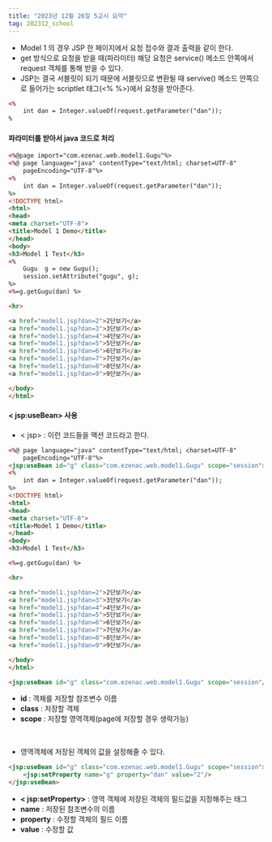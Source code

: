 ```yaml
---
title: "2023년 12월 26일 5교시 요약"
tag: 202312_school
---
```


- Model 1 의 경우 JSP 한 페이지에서 요청 접수와 결과 출력을 같이 한다. 
- get 방식으로 요청을 받을 때(파라미터) 해당 요청은 service() 메소드 안쪽에서 request 객체를 통해 받을 수 있다.
- JSP는 결국 서블릿이 되기 때문에 서블릿으로 변환될 때 servive() 메소드 안쪽으로 들어가는 scriptlet 태그(<% %>)에서 요청을 받아준다.

```html
<%
	int dan = Integer.valueOf(request.getParameter("dan"));
%
```

#### 파라미터를 받아서 java 코드로 처리

```html
<%@page import="com.ezenac.web.model1.Gugu"%>
<%@ page language="java" contentType="text/html; charset=UTF-8"
    pageEncoding="UTF-8"%>
<%
	int dan = Integer.valueOf(request.getParameter("dan"));
%>    
<!DOCTYPE html>
<html>
<head>
<meta charset="UTF-8">
<title>Model 1 Demo</title>
</head>
<body>
<h3>Model 1 Test</h3>
<%
	Gugu  g = new Gugu();
	session.setAttribute("gugu", g);
%> 
<%=g.getGugu(dan) %> 

<hr>

<a href="model1.jsp?dan=2">2단보기</a>
<a href="model1.jsp?dan=3">3단보기</a>
<a href="model1.jsp?dan=4">4단보기</a>
<a href="model1.jsp?dan=5">5단보기</a>
<a href="model1.jsp?dan=6">6단보기</a>
<a href="model1.jsp?dan=7">7단보기</a>
<a href="model1.jsp?dan=8">8단보기</a>
<a href="model1.jsp?dan=9">9단보기</a>

</body>
</html>
```

#### < jsp:useBean> 사용

- < jsp> : 이런 코드들을 액션 코드라고 한다.

```html
<%@ page language="java" contentType="text/html; charset=UTF-8"
    pageEncoding="UTF-8"%>
<jsp:useBean id="g" class="com.ezenac.web.model1.Gugu" scope="session"></jsp:useBean>
<%
	int dan = Integer.valueOf(request.getParameter("dan"));
%>    
<!DOCTYPE html>
<html>
<head>
<meta charset="UTF-8">
<title>Model 1 Demo</title>
</head>
<body>
<h3>Model 1 Test</h3>

<%=g.getGugu(dan) %> 

<hr>

<a href="model1.jsp?dan=2">2단보기</a>
<a href="model1.jsp?dan=3">3단보기</a>
<a href="model1.jsp?dan=4">4단보기</a>
<a href="model1.jsp?dan=5">5단보기</a>
<a href="model1.jsp?dan=6">6단보기</a>
<a href="model1.jsp?dan=7">7단보기</a>
<a href="model1.jsp?dan=8">8단보기</a>
<a href="model1.jsp?dan=9">9단보기</a>

</body>
</html>
```

```html
<jsp:useBean id="g" class="com.ezenac.web.model1.Gugu" scope="session"/>
```

- **id** : 객체를 저장할 참조변수 이름
- **class** : 저장할 객체
- **scope** : 저장할 영역객체(page에 저장할 경우 생략가능)

<br>

- 영역객체에 저장된 객체의 값을 설정해줄 수 있다.

```html
<jsp:useBean id="g" class="com.ezenac.web.model1.Gugu" scope="session">
	<jsp:setProperty name="g" property="dan" value="2"/>
</jsp:useBean>
```

- **< jsp:setProperty>** : 영역 객체에 저장된 객체의 필드값을 지정해주는 태그
- **name** : 저장된 참조변수의 이름
- **property** : 수정할 객체의 필드 이름
- **value** : 수정할 값